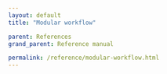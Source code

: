 ```yaml
---
layout: default
title: "Modular workflow"

parent: References
grand_parent: Reference manual

permalink: /reference/modular-workflow.html
---
```

